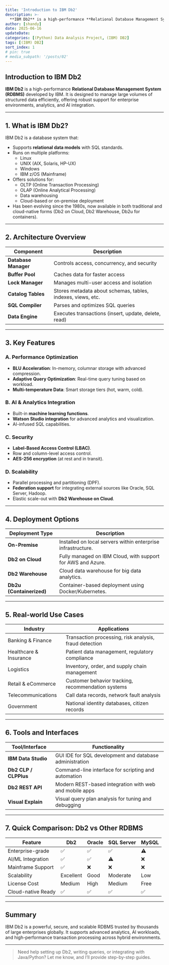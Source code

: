 ```yaml
---
title: 'Introduction to IBM Db2'
description: >-
  **IBM Db2** is a high-performance **Relational Database Management System (RDBMS)** developed by IBM. It is designed to manage large volumes of structured data efficiently, offering robust support for enterprise environments, analytics, and AI integration.
author: [shandy]
date: 2025-06-16
updateDate: 
categories: [(Python) Data Analysis Project, (IBM) DB2]
tags: [(IBM) DB2]
sort_index: 1
# pin: true
# media_subpath: '/posts/02'
---
```


## Introduction to IBM Db2

**IBM Db2** is a high-performance **Relational Database Management System (RDBMS)** developed by IBM. It is designed to manage large volumes of structured data efficiently, offering robust support for enterprise environments, analytics, and AI integration.

---

## 1. What is IBM Db2?

IBM Db2 is a database system that:

- Supports **relational data models** with SQL standards.
- Runs on multiple platforms:
  - Linux
  - UNIX (AIX, Solaris, HP-UX)
  - Windows
  - IBM z/OS (Mainframe)
- Offers solutions for:
  - OLTP (Online Transaction Processing)
  - OLAP (Online Analytical Processing)
  - Data warehousing
  - Cloud-based or on-premise deployment
- Has been evolving since the 1980s, now available in both traditional and cloud-native forms (Db2 on Cloud, Db2 Warehouse, Db2u for containers).

---

## 2. Architecture Overview

| Component             | Description                                                                 |
|-----------------------|-----------------------------------------------------------------------------|
| **Database Manager**  | Controls access, concurrency, and security                                  |
| **Buffer Pool**       | Caches data for faster access                                               |
| **Lock Manager**      | Manages multi-user access and isolation                                    |
| **Catalog Tables**    | Stores metadata about schemas, tables, indexes, views, etc.                |
| **SQL Compiler**      | Parses and optimizes SQL queries                                            |
| **Data Engine**       | Executes transactions (insert, update, delete, read)                        |

---

## 3. Key Features

### A. Performance Optimization

- **BLU Acceleration**: In-memory, columnar storage with advanced compression.
- **Adaptive Query Optimization**: Real-time query tuning based on workload.
- **Multi-temperature Data**: Smart storage tiers (hot, warm, cold).

### B. AI & Analytics Integration

- Built-in **machine learning functions**.
- **Watson Studio integration** for advanced analytics and visualization.
- AI-infused SQL capabilities.

### C. Security

- **Label-Based Access Control (LBAC)**.
- Row and column-level access control.
- **AES-256 encryption** (at rest and in transit).

### D. Scalability

- Parallel processing and partitioning (DPF).
- **Federation support** for integrating external sources like Oracle, SQL Server, Hadoop.
- Elastic scale-out with **Db2 Warehouse on Cloud**.

---

## 4. Deployment Options

| Deployment Type        | Description                                                      |
|------------------------|------------------------------------------------------------------|
| **On-Premise**         | Installed on local servers within enterprise infrastructure.     |
| **Db2 on Cloud**       | Fully managed on IBM Cloud, with support for AWS and Azure.      |
| **Db2 Warehouse**      | Cloud data warehouse for big data analytics.                     |
| **Db2u (Containerized)** | Container-based deployment using Docker/Kubernetes.              |

---

## 5. Real-world Use Cases

| Industry            | Applications                                                  |
|---------------------|---------------------------------------------------------------|
| Banking & Finance   | Transaction processing, risk analysis, fraud detection        |
| Healthcare & Insurance | Patient data management, regulatory compliance             |
| Logistics           | Inventory, order, and supply chain management                 |
| Retail & eCommerce  | Customer behavior tracking, recommendation systems            |
| Telecommunications  | Call data records, network fault analysis                     |
| Government          | National identity databases, citizen records                  |

---

## 6. Tools and Interfaces

| Tool/Interface         | Functionality                                              |
|------------------------|------------------------------------------------------------|
| **IBM Data Studio**    | GUI IDE for SQL development and database administration    |
| **Db2 CLP / CLPPlus**  | Command-line interface for scripting and automation        |
| **Db2 REST API**       | Modern REST-based integration with web and mobile apps     |
| **Visual Explain**     | Visual query plan analysis for tuning and debugging        |

---

## 7. Quick Comparison: Db2 vs Other RDBMS

| Feature             | Db2      | Oracle   | SQL Server | MySQL    |
|---------------------|----------|----------|------------|----------|
| Enterprise-grade    | ✅       | ✅       | ✅         | ⚠️       |
| AI/ML Integration   | ✅       | ✅       | ⚠️         | ❌       |
| Mainframe Support   | ✅       | ❌       | ❌         | ❌       |
| Scalability         | Excellent| Good     | Moderate   | Low      |
| License Cost        | Medium   | High     | Medium     | Free     |
| Cloud-native Ready  | ✅       | ✅       | ✅         | ✅       |

---

## Summary

IBM Db2 is a powerful, secure, and scalable RDBMS trusted by thousands of large enterprises globally. It supports advanced analytics, AI workloads, and high-performance transaction processing across hybrid environments.

---

> Need help setting up Db2, writing queries, or integrating with Java/Python? Let me know, and I’ll provide step-by-step guides.
